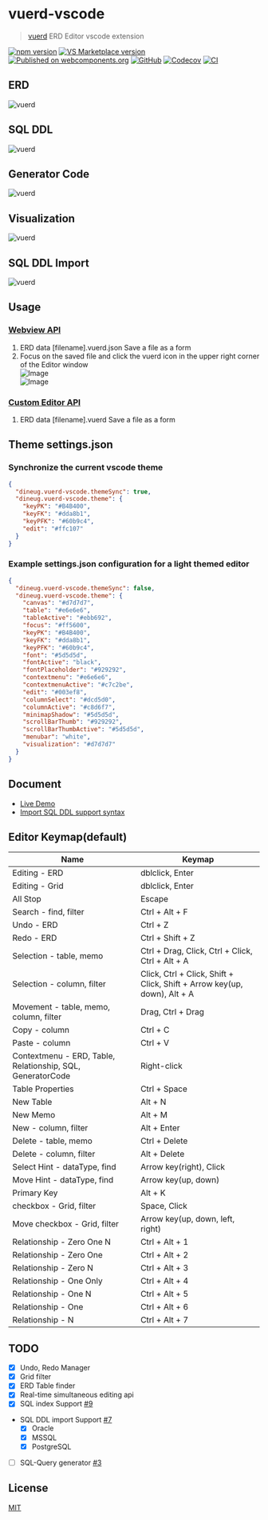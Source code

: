 # vuerd-vscode

> [vuerd](https://github.com/vuerd/vuerd) ERD Editor vscode extension

[![npm version](https://img.shields.io/npm/v/vuerd.svg?style=flat-square&color=blue)](https://www.npmjs.com/package/vuerd) [![VS Marketplace version](https://vsmarketplacebadge.apphb.com/version-short/dineug.vuerd-vscode.svg?style=flat-square&color=blue&logo=visual-studio-code)](https://marketplace.visualstudio.com/items?itemName=dineug.vuerd-vscode) [![Published on webcomponents.org](https://img.shields.io/badge/webcomponents.org-published-blue.svg?style=flat-square&logo=webcomponents.org)](https://www.webcomponents.org/element/vuerd) [![GitHub](https://img.shields.io/github/license/vuerd/vuerd?style=flat-square&color=blue)](https://github.com/vuerd/vuerd/blob/master/LICENSE) [![Codecov](https://img.shields.io/codecov/c/gh/vuerd/vuerd?logo=codecov&style=flat-square)](https://codecov.io/gh/vuerd/vuerd) [![CI](https://img.shields.io/github/workflow/status/vuerd/vuerd/CI?label=CI&logo=github&style=flat-square)](https://github.com/vuerd/vuerd/actions)

## ERD

![vuerd](https://github.com/vuerd/vuerd/blob/master/img/vuerd-erd.gif?raw=true)

## SQL DDL

![vuerd](https://github.com/vuerd/vuerd/blob/master/img/vuerd-ddl.gif?raw=true)

## Generator Code

![vuerd](https://github.com/vuerd/vuerd/blob/master/img/vuerd-generator-code.gif?raw=true)

## Visualization

![vuerd](https://github.com/vuerd/vuerd/blob/master/img/vuerd-visualization.gif?raw=true)

## SQL DDL Import

![vuerd](https://github.com/vuerd/vuerd/blob/master/img/vuerd-ddl-import.gif?raw=true)

## Usage

### [Webview API](https://code.visualstudio.com/api/extension-guides/webview)

1. ERD data [filename].vuerd.json Save a file as a form
1. Focus on the saved file and click the vuerd icon in the upper right corner of the Editor window  
   ![Image](./img/vuerd-vscode-2.png)  
   ![Image](./img/vuerd-vscode-1.png)

### [Custom Editor API](https://code.visualstudio.com/api/extension-guides/custom-editors)

1. ERD data [filename].vuerd Save a file as a form

## Theme settings.json

### Synchronize the current vscode theme

```json
{
  "dineug.vuerd-vscode.themeSync": true,
  "dineug.vuerd-vscode.theme": {
    "keyPK": "#B4B400",
    "keyFK": "#dda8b1",
    "keyPFK": "#60b9c4",
    "edit": "#ffc107"
  }
}
```

### Example settings.json configuration for a light themed editor

```json
{
  "dineug.vuerd-vscode.themeSync": false,
  "dineug.vuerd-vscode.theme": {
    "canvas": "#d7d7d7",
    "table": "#e6e6e6",
    "tableActive": "#ebb692",
    "focus": "#ff5600",
    "keyPK": "#B4B400",
    "keyFK": "#dda8b1",
    "keyPFK": "#60b9c4",
    "font": "#5d5d5d",
    "fontActive": "black",
    "fontPlaceholder": "#929292",
    "contextmenu": "#e6e6e6",
    "contextmenuActive": "#c7c2be",
    "edit": "#003ef8",
    "columnSelect": "#dcd5d0",
    "columnActive": "#c8d6f7",
    "minimapShadow": "#5d5d5d",
    "scrollBarThumb": "#929292",
    "scrollBarThumbActive": "#5d5d5d",
    "menubar": "white",
    "visualization": "#d7d7d7"
  }
}
```

## Document

- [Live Demo](https://vuerd.github.io/vuerd/iframe.html?id=editor--load)
- [Import SQL DDL support syntax](https://github.com/vuerd/vuerd/blob/master/data/SQL_DDL_Test_Case.md)

## Editor Keymap(default)

| Name                                                       | Keymap                                                                   |
| ---------------------------------------------------------- | ------------------------------------------------------------------------ |
| Editing - ERD                                              | dblclick, Enter                                                          |
| Editing - Grid                                             | dblclick, Enter                                                          |
| All Stop                                                   | Escape                                                                   |
| Search - find, filter                                      | Ctrl + Alt + F                                                           |
| Undo - ERD                                                 | Ctrl + Z                                                                 |
| Redo - ERD                                                 | Ctrl + Shift + Z                                                         |
| Selection - table, memo                                    | Ctrl + Drag, Click, Ctrl + Click, Ctrl + Alt + A                         |
| Selection - column, filter                                 | Click, Ctrl + Click, Shift + Click, Shift + Arrow key(up, down), Alt + A |
| Movement - table, memo, column, filter                     | Drag, Ctrl + Drag                                                        |
| Copy - column                                              | Ctrl + C                                                                 |
| Paste - column                                             | Ctrl + V                                                                 |
| Contextmenu - ERD, Table, Relationship, SQL, GeneratorCode | Right-click                                                              |
| Table Properties                                           | Ctrl + Space                                                             |
| New Table                                                  | Alt + N                                                                  |
| New Memo                                                   | Alt + M                                                                  |
| New - column, filter                                       | Alt + Enter                                                              |
| Delete - table, memo                                       | Ctrl + Delete                                                            |
| Delete - column, filter                                    | Alt + Delete                                                             |
| Select Hint - dataType, find                               | Arrow key(right), Click                                                  |
| Move Hint - dataType, find                                 | Arrow key(up, down)                                                      |
| Primary Key                                                | Alt + K                                                                  |
| checkbox - Grid, filter                                    | Space, Click                                                             |
| Move checkbox - Grid, filter                               | Arrow key(up, down, left, right)                                         |
| Relationship - Zero One N                                  | Ctrl + Alt + 1                                                           |
| Relationship - Zero One                                    | Ctrl + Alt + 2                                                           |
| Relationship - Zero N                                      | Ctrl + Alt + 3                                                           |
| Relationship - One Only                                    | Ctrl + Alt + 4                                                           |
| Relationship - One N                                       | Ctrl + Alt + 5                                                           |
| Relationship - One                                         | Ctrl + Alt + 6                                                           |
| Relationship - N                                           | Ctrl + Alt + 7                                                           |

## TODO

- [x] Undo, Redo Manager
- [x] Grid filter
- [x] ERD Table finder
- [x] Real-time simultaneous editing api
- [x] SQL index Support [#9](https://github.com/vuerd/vuerd-vscode/issues/9)
- SQL DDL import Support [#7](https://github.com/vuerd/vuerd-vscode/issues/7)
  - [x] Oracle
  - [x] MSSQL
  - [x] PostgreSQL
- [ ] SQL-Query generator [#3](https://github.com/vuerd/vuerd/issues/3)

## License

[MIT](https://github.com/vuerd/vuerd-vscode/blob/master/LICENSE)
